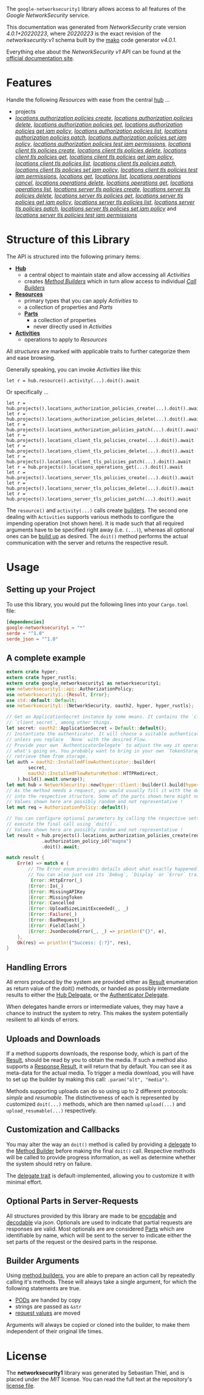 <!---
DO NOT EDIT !
This file was generated automatically from 'src/generator/templates/api/README.md.mako'
DO NOT EDIT !
-->
The `google-networksecurity1` library allows access to all features of the *Google NetworkSecurity* service.

This documentation was generated from *NetworkSecurity* crate version *4.0.1+20220223*, where *20220223* is the exact revision of the *networksecurity:v1* schema built by the [mako](http://www.makotemplates.org/) code generator *v4.0.1*.

Everything else about the *NetworkSecurity* *v1* API can be found at the
[official documentation site](https://cloud.google.com/networking).
# Features

Handle the following *Resources* with ease from the central [hub](https://docs.rs/google-networksecurity1/4.0.1+20220223/google_networksecurity1/NetworkSecurity) ... 

* projects
 * [*locations authorization policies create*](https://docs.rs/google-networksecurity1/4.0.1+20220223/google_networksecurity1/api::ProjectLocationAuthorizationPolicyCreateCall), [*locations authorization policies delete*](https://docs.rs/google-networksecurity1/4.0.1+20220223/google_networksecurity1/api::ProjectLocationAuthorizationPolicyDeleteCall), [*locations authorization policies get*](https://docs.rs/google-networksecurity1/4.0.1+20220223/google_networksecurity1/api::ProjectLocationAuthorizationPolicyGetCall), [*locations authorization policies get iam policy*](https://docs.rs/google-networksecurity1/4.0.1+20220223/google_networksecurity1/api::ProjectLocationAuthorizationPolicyGetIamPolicyCall), [*locations authorization policies list*](https://docs.rs/google-networksecurity1/4.0.1+20220223/google_networksecurity1/api::ProjectLocationAuthorizationPolicyListCall), [*locations authorization policies patch*](https://docs.rs/google-networksecurity1/4.0.1+20220223/google_networksecurity1/api::ProjectLocationAuthorizationPolicyPatchCall), [*locations authorization policies set iam policy*](https://docs.rs/google-networksecurity1/4.0.1+20220223/google_networksecurity1/api::ProjectLocationAuthorizationPolicySetIamPolicyCall), [*locations authorization policies test iam permissions*](https://docs.rs/google-networksecurity1/4.0.1+20220223/google_networksecurity1/api::ProjectLocationAuthorizationPolicyTestIamPermissionCall), [*locations client tls policies create*](https://docs.rs/google-networksecurity1/4.0.1+20220223/google_networksecurity1/api::ProjectLocationClientTlsPolicyCreateCall), [*locations client tls policies delete*](https://docs.rs/google-networksecurity1/4.0.1+20220223/google_networksecurity1/api::ProjectLocationClientTlsPolicyDeleteCall), [*locations client tls policies get*](https://docs.rs/google-networksecurity1/4.0.1+20220223/google_networksecurity1/api::ProjectLocationClientTlsPolicyGetCall), [*locations client tls policies get iam policy*](https://docs.rs/google-networksecurity1/4.0.1+20220223/google_networksecurity1/api::ProjectLocationClientTlsPolicyGetIamPolicyCall), [*locations client tls policies list*](https://docs.rs/google-networksecurity1/4.0.1+20220223/google_networksecurity1/api::ProjectLocationClientTlsPolicyListCall), [*locations client tls policies patch*](https://docs.rs/google-networksecurity1/4.0.1+20220223/google_networksecurity1/api::ProjectLocationClientTlsPolicyPatchCall), [*locations client tls policies set iam policy*](https://docs.rs/google-networksecurity1/4.0.1+20220223/google_networksecurity1/api::ProjectLocationClientTlsPolicySetIamPolicyCall), [*locations client tls policies test iam permissions*](https://docs.rs/google-networksecurity1/4.0.1+20220223/google_networksecurity1/api::ProjectLocationClientTlsPolicyTestIamPermissionCall), [*locations get*](https://docs.rs/google-networksecurity1/4.0.1+20220223/google_networksecurity1/api::ProjectLocationGetCall), [*locations list*](https://docs.rs/google-networksecurity1/4.0.1+20220223/google_networksecurity1/api::ProjectLocationListCall), [*locations operations cancel*](https://docs.rs/google-networksecurity1/4.0.1+20220223/google_networksecurity1/api::ProjectLocationOperationCancelCall), [*locations operations delete*](https://docs.rs/google-networksecurity1/4.0.1+20220223/google_networksecurity1/api::ProjectLocationOperationDeleteCall), [*locations operations get*](https://docs.rs/google-networksecurity1/4.0.1+20220223/google_networksecurity1/api::ProjectLocationOperationGetCall), [*locations operations list*](https://docs.rs/google-networksecurity1/4.0.1+20220223/google_networksecurity1/api::ProjectLocationOperationListCall), [*locations server tls policies create*](https://docs.rs/google-networksecurity1/4.0.1+20220223/google_networksecurity1/api::ProjectLocationServerTlsPolicyCreateCall), [*locations server tls policies delete*](https://docs.rs/google-networksecurity1/4.0.1+20220223/google_networksecurity1/api::ProjectLocationServerTlsPolicyDeleteCall), [*locations server tls policies get*](https://docs.rs/google-networksecurity1/4.0.1+20220223/google_networksecurity1/api::ProjectLocationServerTlsPolicyGetCall), [*locations server tls policies get iam policy*](https://docs.rs/google-networksecurity1/4.0.1+20220223/google_networksecurity1/api::ProjectLocationServerTlsPolicyGetIamPolicyCall), [*locations server tls policies list*](https://docs.rs/google-networksecurity1/4.0.1+20220223/google_networksecurity1/api::ProjectLocationServerTlsPolicyListCall), [*locations server tls policies patch*](https://docs.rs/google-networksecurity1/4.0.1+20220223/google_networksecurity1/api::ProjectLocationServerTlsPolicyPatchCall), [*locations server tls policies set iam policy*](https://docs.rs/google-networksecurity1/4.0.1+20220223/google_networksecurity1/api::ProjectLocationServerTlsPolicySetIamPolicyCall) and [*locations server tls policies test iam permissions*](https://docs.rs/google-networksecurity1/4.0.1+20220223/google_networksecurity1/api::ProjectLocationServerTlsPolicyTestIamPermissionCall)




# Structure of this Library

The API is structured into the following primary items:

* **[Hub](https://docs.rs/google-networksecurity1/4.0.1+20220223/google_networksecurity1/NetworkSecurity)**
    * a central object to maintain state and allow accessing all *Activities*
    * creates [*Method Builders*](https://docs.rs/google-networksecurity1/4.0.1+20220223/google_networksecurity1/client::MethodsBuilder) which in turn
      allow access to individual [*Call Builders*](https://docs.rs/google-networksecurity1/4.0.1+20220223/google_networksecurity1/client::CallBuilder)
* **[Resources](https://docs.rs/google-networksecurity1/4.0.1+20220223/google_networksecurity1/client::Resource)**
    * primary types that you can apply *Activities* to
    * a collection of properties and *Parts*
    * **[Parts](https://docs.rs/google-networksecurity1/4.0.1+20220223/google_networksecurity1/client::Part)**
        * a collection of properties
        * never directly used in *Activities*
* **[Activities](https://docs.rs/google-networksecurity1/4.0.1+20220223/google_networksecurity1/client::CallBuilder)**
    * operations to apply to *Resources*

All *structures* are marked with applicable traits to further categorize them and ease browsing.

Generally speaking, you can invoke *Activities* like this:

```Rust,ignore
let r = hub.resource().activity(...).doit().await
```

Or specifically ...

```ignore
let r = hub.projects().locations_authorization_policies_create(...).doit().await
let r = hub.projects().locations_authorization_policies_delete(...).doit().await
let r = hub.projects().locations_authorization_policies_patch(...).doit().await
let r = hub.projects().locations_client_tls_policies_create(...).doit().await
let r = hub.projects().locations_client_tls_policies_delete(...).doit().await
let r = hub.projects().locations_client_tls_policies_patch(...).doit().await
let r = hub.projects().locations_operations_get(...).doit().await
let r = hub.projects().locations_server_tls_policies_create(...).doit().await
let r = hub.projects().locations_server_tls_policies_delete(...).doit().await
let r = hub.projects().locations_server_tls_policies_patch(...).doit().await
```

The `resource()` and `activity(...)` calls create [builders][builder-pattern]. The second one dealing with `Activities` 
supports various methods to configure the impending operation (not shown here). It is made such that all required arguments have to be 
specified right away (i.e. `(...)`), whereas all optional ones can be [build up][builder-pattern] as desired.
The `doit()` method performs the actual communication with the server and returns the respective result.

# Usage

## Setting up your Project

To use this library, you would put the following lines into your `Cargo.toml` file:

```toml
[dependencies]
google-networksecurity1 = "*"
serde = "^1.0"
serde_json = "^1.0"
```

## A complete example

```Rust
extern crate hyper;
extern crate hyper_rustls;
extern crate google_networksecurity1 as networksecurity1;
use networksecurity1::api::AuthorizationPolicy;
use networksecurity1::{Result, Error};
use std::default::Default;
use networksecurity1::{NetworkSecurity, oauth2, hyper, hyper_rustls};

// Get an ApplicationSecret instance by some means. It contains the `client_id` and 
// `client_secret`, among other things.
let secret: oauth2::ApplicationSecret = Default::default();
// Instantiate the authenticator. It will choose a suitable authentication flow for you, 
// unless you replace  `None` with the desired Flow.
// Provide your own `AuthenticatorDelegate` to adjust the way it operates and get feedback about 
// what's going on. You probably want to bring in your own `TokenStorage` to persist tokens and
// retrieve them from storage.
let auth = oauth2::InstalledFlowAuthenticator::builder(
        secret,
        oauth2::InstalledFlowReturnMethod::HTTPRedirect,
    ).build().await.unwrap();
let mut hub = NetworkSecurity::new(hyper::Client::builder().build(hyper_rustls::HttpsConnectorBuilder::new().with_native_roots().https_or_http().enable_http1().enable_http2().build()), auth);
// As the method needs a request, you would usually fill it with the desired information
// into the respective structure. Some of the parts shown here might not be applicable !
// Values shown here are possibly random and not representative !
let mut req = AuthorizationPolicy::default();

// You can configure optional parameters by calling the respective setters at will, and
// execute the final call using `doit()`.
// Values shown here are possibly random and not representative !
let result = hub.projects().locations_authorization_policies_create(req, "parent")
             .authorization_policy_id("magna")
             .doit().await;

match result {
    Err(e) => match e {
        // The Error enum provides details about what exactly happened.
        // You can also just use its `Debug`, `Display` or `Error` traits
         Error::HttpError(_)
        |Error::Io(_)
        |Error::MissingAPIKey
        |Error::MissingToken
        |Error::Cancelled
        |Error::UploadSizeLimitExceeded(_, _)
        |Error::Failure(_)
        |Error::BadRequest(_)
        |Error::FieldClash(_)
        |Error::JsonDecodeError(_, _) => println!("{}", e),
    },
    Ok(res) => println!("Success: {:?}", res),
}

```
## Handling Errors

All errors produced by the system are provided either as [Result](https://docs.rs/google-networksecurity1/4.0.1+20220223/google_networksecurity1/client::Result) enumeration as return value of
the doit() methods, or handed as possibly intermediate results to either the 
[Hub Delegate](https://docs.rs/google-networksecurity1/4.0.1+20220223/google_networksecurity1/client::Delegate), or the [Authenticator Delegate](https://docs.rs/yup-oauth2/*/yup_oauth2/trait.AuthenticatorDelegate.html).

When delegates handle errors or intermediate values, they may have a chance to instruct the system to retry. This 
makes the system potentially resilient to all kinds of errors.

## Uploads and Downloads
If a method supports downloads, the response body, which is part of the [Result](https://docs.rs/google-networksecurity1/4.0.1+20220223/google_networksecurity1/client::Result), should be
read by you to obtain the media.
If such a method also supports a [Response Result](https://docs.rs/google-networksecurity1/4.0.1+20220223/google_networksecurity1/client::ResponseResult), it will return that by default.
You can see it as meta-data for the actual media. To trigger a media download, you will have to set up the builder by making
this call: `.param("alt", "media")`.

Methods supporting uploads can do so using up to 2 different protocols: 
*simple* and *resumable*. The distinctiveness of each is represented by customized 
`doit(...)` methods, which are then named `upload(...)` and `upload_resumable(...)` respectively.

## Customization and Callbacks

You may alter the way an `doit()` method is called by providing a [delegate](https://docs.rs/google-networksecurity1/4.0.1+20220223/google_networksecurity1/client::Delegate) to the 
[Method Builder](https://docs.rs/google-networksecurity1/4.0.1+20220223/google_networksecurity1/client::CallBuilder) before making the final `doit()` call. 
Respective methods will be called to provide progress information, as well as determine whether the system should 
retry on failure.

The [delegate trait](https://docs.rs/google-networksecurity1/4.0.1+20220223/google_networksecurity1/client::Delegate) is default-implemented, allowing you to customize it with minimal effort.

## Optional Parts in Server-Requests

All structures provided by this library are made to be [encodable](https://docs.rs/google-networksecurity1/4.0.1+20220223/google_networksecurity1/client::RequestValue) and 
[decodable](https://docs.rs/google-networksecurity1/4.0.1+20220223/google_networksecurity1/client::ResponseResult) via *json*. Optionals are used to indicate that partial requests are responses 
are valid.
Most optionals are are considered [Parts](https://docs.rs/google-networksecurity1/4.0.1+20220223/google_networksecurity1/client::Part) which are identifiable by name, which will be sent to 
the server to indicate either the set parts of the request or the desired parts in the response.

## Builder Arguments

Using [method builders](https://docs.rs/google-networksecurity1/4.0.1+20220223/google_networksecurity1/client::CallBuilder), you are able to prepare an action call by repeatedly calling it's methods.
These will always take a single argument, for which the following statements are true.

* [PODs][wiki-pod] are handed by copy
* strings are passed as `&str`
* [request values](https://docs.rs/google-networksecurity1/4.0.1+20220223/google_networksecurity1/client::RequestValue) are moved

Arguments will always be copied or cloned into the builder, to make them independent of their original life times.

[wiki-pod]: http://en.wikipedia.org/wiki/Plain_old_data_structure
[builder-pattern]: http://en.wikipedia.org/wiki/Builder_pattern
[google-go-api]: https://github.com/google/google-api-go-client

# License
The **networksecurity1** library was generated by Sebastian Thiel, and is placed 
under the *MIT* license.
You can read the full text at the repository's [license file][repo-license].

[repo-license]: https://github.com/Byron/google-apis-rsblob/main/LICENSE.md

